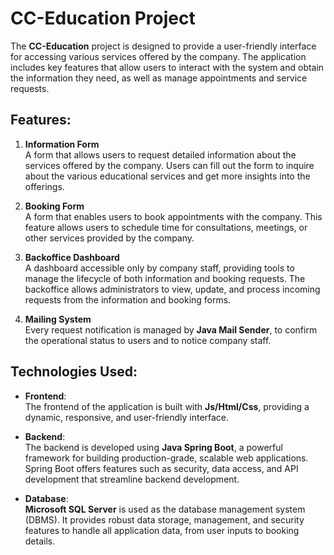 # CC-Education Project

The **CC-Education** project is designed to provide a user-friendly interface for accessing various services offered by the company. The application includes key features that allow users to interact with the system and obtain the information they need, as well as manage appointments and service requests.

## Features:

1. **Information Form**  
   A form that allows users to request detailed information about the services offered by the company. Users can fill out the form to inquire about the various educational services and get more insights into the offerings.

2. **Booking Form**  
   A form that enables users to book appointments with the company. This feature allows users to schedule time for consultations, meetings, or other services provided by the company.

3. **Backoffice Dashboard**  
   A dashboard accessible only by company staff, providing tools to manage the lifecycle of both information and booking requests. The backoffice allows administrators to view, update, and process incoming requests from the information and booking forms.

4. **Mailing System**  
   Every request notification is managed by **Java Mail Sender**, to confirm the operational status to users and to notice company staff.

## Technologies Used:

- **Frontend**:  
  The frontend of the application is built with **Js/Html/Css**, providing a dynamic, responsive, and user-friendly interface.

- **Backend**:  
  The backend is developed using **Java Spring Boot**, a powerful framework for building production-grade, scalable web applications. Spring Boot offers features such as security, data access, and API development that streamline backend development.

- **Database**:  
  **Microsoft SQL Server** is used as the database management system (DBMS). It provides robust data storage, management, and security features to handle all application data, from user inputs to booking details.

